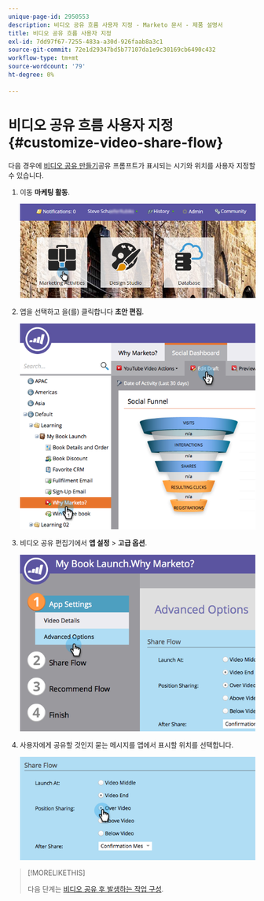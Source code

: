 ```yaml
---
unique-page-id: 2950553
description: 비디오 공유 흐름 사용자 지정 - Marketo 문서 - 제품 설명서
title: 비디오 공유 흐름 사용자 지정
exl-id: 7dd97f67-7255-483a-a30d-926faab8a3c1
source-git-commit: 72e1d29347bd5b77107da1e9c30169cb6490c432
workflow-type: tm+mt
source-wordcount: '79'
ht-degree: 0%

---
```


# 비디오 공유 흐름 사용자 지정 {#customize-video-share-flow}

다음 경우에 [비디오 공유 만들기](/help/marketo/product-docs/demand-generation/landing-pages/free-form-landing-pages/add-a-video-to-a-free-form-landing-page.md)공유 프롬프트가 표시되는 시기와 위치를 사용자 지정할 수 있습니다.

1. 이동 **마케팅 활동**.

   ![](assets/login-marketing-activities-2.png)

1. 앱을 선택하고 을(를) 클릭합니다 **초안 편집**.

   ![](assets/image2014-9-22-16-3a40-3a41.png)

1. 비디오 공유 편집기에서 **앱 설정** > **고급 옵션**.

   ![](assets/image2014-9-22-16-3a41-3a3.png)

1. 사용자에게 공유할 것인지 묻는 메시지를 앱에서 표시할 위치를 선택합니다.

   ![](assets/image2014-9-22-16-3a41-3a20.png)

>[!MORELIKETHIS]
>
>다음 단계는 [비디오 공유 후 발생하는 작업 구성](/help/marketo/product-docs/demand-generation/social/configuring-social-actions/configure-after-share-prompts.md).
